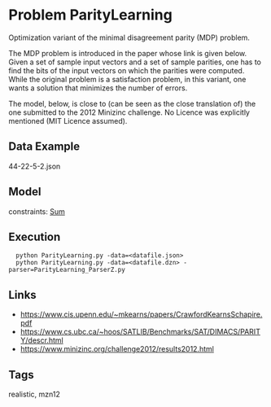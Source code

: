 # Problem ParityLearning

Optimization variant of the minimal disagreement parity (MDP) problem.

The MDP problem is introduced in the paper whose link is given below.
Given a set of sample input vectors and a set of sample parities, one has to
find the bits of the input vectors on which the parities were computed.
While the original problem is a satisfaction problem, in this variant,
one wants a solution that minimizes the number of errors.

The model, below, is close to (can be seen as the close translation of) the one submitted to the 2012 Minizinc challenge.
No Licence was explicitly mentioned (MIT Licence assumed).

## Data Example
  44-22-5-2.json

## Model
  constraints: [Sum](http://pycsp.org/documentation/constraints/Sum)

## Execution
```
  python ParityLearning.py -data=<datafile.json>
  python ParityLearning.py -data=<datafile.dzn> -parser=ParityLearning_ParserZ.py
```

## Links
  - https://www.cis.upenn.edu/~mkearns/papers/CrawfordKearnsSchapire.pdf
  - https://www.cs.ubc.ca/~hoos/SATLIB/Benchmarks/SAT/DIMACS/PARITY/descr.html
  - https://www.minizinc.org/challenge2012/results2012.html

## Tags
  realistic, mzn12
